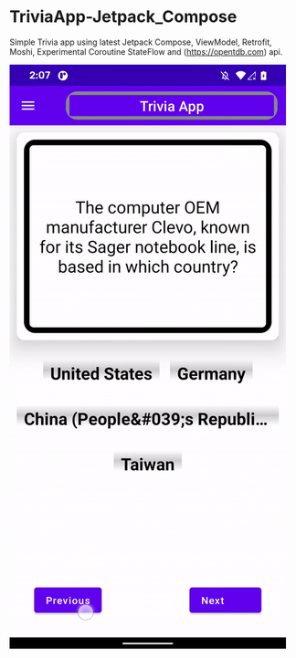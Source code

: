# TriviaApp-Jetpack_Compose

Simple Trivia app using latest Jetpack Compose, ViewModel, Retrofit, Moshi, Experimental Coroutine StateFlow and (https://opentdb.com) api. 

![Trivia App Demo](Demo/TriviaAppDemo.gif)
